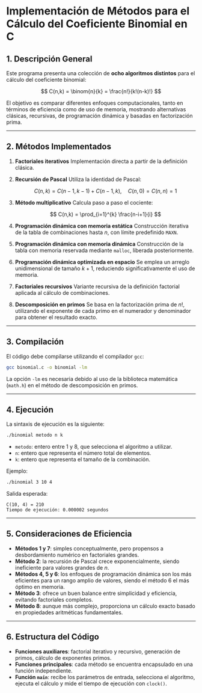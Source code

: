 # Implementación de Métodos para el Cálculo del Coeficiente Binomial en C

## 1. Descripción General

Este programa presenta una colección de **ocho algoritmos distintos** para el cálculo del coeficiente binomial:

$$
C(n,k) = \binom{n}{k} = \frac{n!}{k!(n-k)!}
$$

El objetivo es comparar diferentes enfoques computacionales, tanto en términos de eficiencia como de uso de memoria, mostrando alternativas clásicas, recursivas, de programación dinámica y basadas en factorización prima.

---

## 2. Métodos Implementados

1. **Factoriales iterativos**
   Implementación directa a partir de la definición clásica.

2. **Recursión de Pascal**
   Utiliza la identidad de Pascal:

   $$
   C(n,k) = C(n-1,k-1) + C(n-1,k), \quad C(n,0)=C(n,n)=1
   $$

3. **Método multiplicativo**
   Calcula paso a paso el cociente:

   $$
   C(n,k) = \prod_{i=1}^{k} \frac{n-i+1}{i}
   $$

4. **Programación dinámica con memoria estática**
   Construcción iterativa de la tabla de combinaciones hasta $n$, con límite predefinido `MAXN`.

5. **Programación dinámica con memoria dinámica**
   Construcción de la tabla con memoria reservada mediante `malloc`, liberada posteriormente.

6. **Programación dinámica optimizada en espacio**
   Se emplea un arreglo unidimensional de tamaño $k+1$, reduciendo significativamente el uso de memoria.

7. **Factoriales recursivos**
   Variante recursiva de la definición factorial aplicada al cálculo de combinaciones.

8. **Descomposición en primos**
   Se basa en la factorización prima de $n!$, utilizando el exponente de cada primo en el numerador y denominador para obtener el resultado exacto.

---

## 3. Compilación

El código debe compilarse utilizando el compilador `gcc`:

```bash
gcc binomial.c -o binomial -lm
```

La opción `-lm` es necesaria debido al uso de la biblioteca matemática (`math.h`) en el método de descomposición en primos.

---

## 4. Ejecución

La sintaxis de ejecución es la siguiente:

```bash
./binomial metodo n k
```

* `metodo`: entero entre 1 y 8, que selecciona el algoritmo a utilizar.
* `n`: entero que representa el número total de elementos.
* `k`: entero que representa el tamaño de la combinación.

Ejemplo:

```bash
./binomial 3 10 4
```

Salida esperada:

```
C(10, 4) = 210
Tiempo de ejecución: 0.000002 segundos
```

---

## 5. Consideraciones de Eficiencia

* **Métodos 1 y 7**: simples conceptualmente, pero propensos a desbordamiento numérico en factoriales grandes.
* **Método 2**: la recursión de Pascal crece exponencialmente, siendo ineficiente para valores grandes de $n$.
* **Métodos 4, 5 y 6**: los enfoques de programación dinámica son los más eficientes para un rango amplio de valores, siendo el método 6 el más óptimo en memoria.
* **Método 3**: ofrece un buen balance entre simplicidad y eficiencia, evitando factoriales completos.
* **Método 8**: aunque más complejo, proporciona un cálculo exacto basado en propiedades aritméticas fundamentales.

---

## 6. Estructura del Código

* **Funciones auxiliares**: factorial iterativo y recursivo, generación de primos, cálculo de exponentes primos.
* **Funciones principales**: cada método se encuentra encapsulado en una función independiente.
* **Función `main`**: recibe los parámetros de entrada, selecciona el algoritmo, ejecuta el cálculo y mide el tiempo de ejecución con `clock()`.
